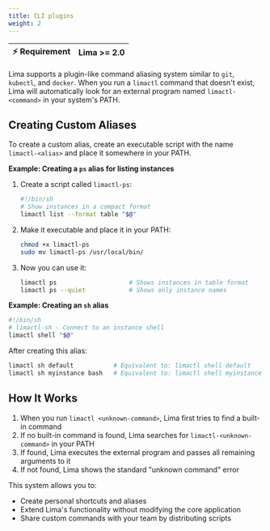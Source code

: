 ```yaml
---
title: CLI plugins
weight: 2
---
```


 | ⚡ Requirement | Lima >= 2.0 |
 |----------------|-------------|

Lima supports a plugin-like command aliasing system similar to `git`, `kubectl`, and `docker`. When you run a `limactl` command that doesn't exist, Lima will automatically look for an external program named `limactl-<command>` in your system's PATH.

## Creating Custom Aliases

To create a custom alias, create an executable script with the name `limactl-<alias>` and place it somewhere in your PATH.

**Example: Creating a `ps` alias for listing instances**

1. Create a script called `limactl-ps`:
   ```bash
   #!/bin/sh
   # Show instances in a compact format
   limactl list --format table "$@"
   ```

2. Make it executable and place it in your PATH:
   ```bash
   chmod +x limactl-ps
   sudo mv limactl-ps /usr/local/bin/
   ```

3. Now you can use it:
   ```bash
   limactl ps                    # Shows instances in table format
   limactl ps --quiet            # Shows only instance names
   ```

**Example: Creating an `sh` alias**

```bash
#!/bin/sh
# limactl-sh - Connect to an instance shell
limactl shell "$@"
```

After creating this alias:
```bash
limactl sh default           # Equivalent to: limactl shell default
limactl sh myinstance bash   # Equivalent to: limactl shell myinstance bash
```

## How It Works

1. When you run `limactl <unknown-command>`, Lima first tries to find a built-in command
2. If no built-in command is found, Lima searches for `limactl-<unknown-command>` in your PATH
3. If found, Lima executes the external program and passes all remaining arguments to it
4. If not found, Lima shows the standard "unknown command" error

This system allows you to:
- Create personal shortcuts and aliases
- Extend Lima's functionality without modifying the core application
- Share custom commands with your team by distributing scripts
